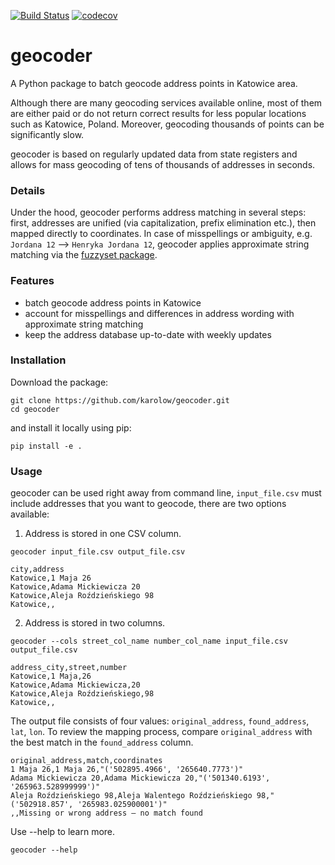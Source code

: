 [![Build Status](https://travis-ci.com/karolow/geocoder.svg?branch=main)](https://travis-ci.com/karolow/geocoder)
[![codecov](https://codecov.io/gh/karolow/geocoder/branch/main/graph/badge.svg?token=L7hjNvXOcg)](https://codecov.io/gh/karolow/geocoder)

# geocoder

A Python package to batch geocode address points in Katowice area.

Although there are many geocoding services available online, most of them are either paid or do not return correct results for less popular locations such as Katowice, Poland. Moreover, geocoding thousands of points can be significantly slow.

geocoder is based on regularly updated data from state registers and allows for mass geocoding of tens of thousands of addresses in seconds.

### Details

Under the hood, geocoder performs address matching in several steps: first, addresses are unified (via capitalization, prefix elimination etc.), then mapped directly to coordinates. In case of misspellings or ambiguity, e.g. `Jordana 12` --> `Henryka Jordana 12`, geocoder applies approximate string matching via the [fuzzyset package](https://github.com/axiak/fuzzyset).

### Features

* batch geocode address points in Katowice
* account for misspellings and differences in address wording with approximate string matching
* keep the address database up-to-date with weekly updates

### Installation

Download the package:

```shell
git clone https://github.com/karolow/geocoder.git
cd geocoder
```

and install it locally using pip:

```
pip install -e .
```

### Usage

geocoder can be used right away from command line, `input_file.csv` must include addresses that you want to geocode, there are two options available:

1. Address is stored in one CSV column.

```shell
geocoder input_file.csv output_file.csv
```

```csv
city,address
Katowice,1 Maja 26
Katowice,Adama Mickiewicza 20
Katowice,Aleja Roździeńskiego 98
Katowice,,
```

2. Address is stored in two columns.

```shell
geocoder --cols street_col_name number_col_name input_file.csv output_file.csv
```

```csv
address_city,street,number
Katowice,1 Maja,26
Katowice,Adama Mickiewicza,20
Katowice,Aleja Roździeńskiego,98
Katowice,,
```

The output file consists of four values: `original_address`, `found_address`, `lat`, `lon`. To review the mapping process, compare `original_address` with the best match in the `found_address` column.

```shell
original_address,match,coordinates
1 Maja 26,1 Maja 26,"('502895.4966', '265640.7773')"
Adama Mickiewicza 20,Adama Mickiewicza 20,"('501340.6193', '265963.528999999')"
Aleja Roździeńskiego 98,Aleja Walentego Roździeńskiego 98,"('502918.857', '265983.025900001')"
,,Missing or wrong address – no match found
```

Use --help to learn more.

```shell
geocoder --help
```
